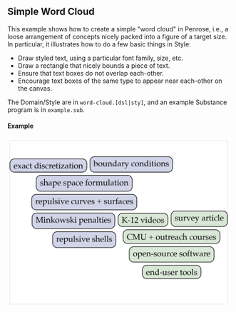 ## Simple Word Cloud

This example shows how to create a simple "word cloud" in Penrose, i.e., a loose arrangement of concepts nicely packed into a figure of a target size.  In particular, it illustrates how to do a few basic things in Style:

   * Draw styled text, using a particular font family, size, etc.
   * Draw a rectangle that nicely bounds a piece of text.
   * Ensure that text boxes do not overlap each-other.
   * Encourage text boxes of the same type to appear near each-other on the canvas.

The Domain/Style are in `word-cloud.[dsl|sty]`, and an example Substance program is in `example.sub`.

#### Example

<img src="example.png" width="500px"/>
